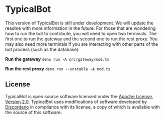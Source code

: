 # TypicalBot

This version of TypicalBot is still under development. We will update the readme
with more information in the future. For those that are wondering how to run the
bot to contribute, you will need to open two terminals. The first one to run the
gateway and the second one to run the rest proxy. You may also need more
terminals if you are interacting with other parts of the bot process (such as
the database).

**Run the gateway** `deno run -A src/gateway/mod.ts`

**Run the rest proxy** `deno run --unstable -A mod.ts`

## License

TypicalBot is open source software licensed under the
[Apache License, Version 2.0](LICENSE). TypicalBot uses modifications of
software developed by [Discordeno](https://github.com/discordeno) in compliance
with its license, a copy of which is available with the source of this software.
